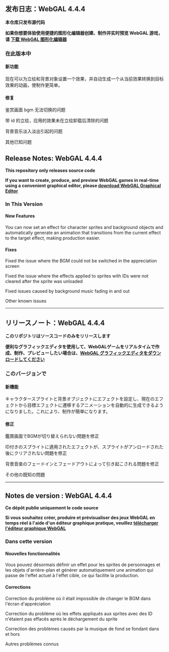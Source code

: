 ## 发布日志：WebGAL 4.4.4

**本仓库只发布源代码**

**如果你想要体验使用便捷的图形化编辑器创建、制作并实时预览 WebGAL 游戏，请 [下载 WebGAL 图形化编辑器](https://github.com/MakinoharaShoko/WebGAL_Terre/releases)**

### 在此版本中

#### 新功能

现在可以为立绘和背景对象设置一个效果，并自动生成一个从当前效果转换到目标效果的动画，使制作更简单。

#### 修复

鉴赏画面 bgm 无法切换的问题

带 id 的立绘，应用的效果未在立绘卸载后清除的问题

背景音乐淡入淡出引起的问题

其他已知问题

## Release Notes: WebGAL 4.4.4

**This repository only releases source code**

**If you want to create, produce, and preview WebGAL games in real-time using a convenient graphical editor, please [download WebGAL Graphical Editor](https://github.com/MakinoharaShoko/WebGAL_Terre/releases)**

### In This Version

#### New Features

You can now set an effect for character sprites and background objects and automatically generate an animation that transitions from the current effect to the target effect, making production easier.

#### Fixes

Fixed the issue where the BGM could not be switched in the appreciation screen

Fixed the issue where the effects applied to sprites with IDs were not cleared after the sprite was unloaded

Fixed issues caused by background music fading in and out

Other known issues

---
## リリースノート：WebGAL 4.4.4

**このリポジトリはソースコードのみをリリースします**

**便利なグラフィックエディタを使用して、WebGALゲームをリアルタイムで作成、制作、プレビューしたい場合は、[WebGAL グラフィックエディタをダウンロードしてください](https://github.com/MakinoharaShoko/WebGAL_Terre/releases)**

### このバージョンで

#### 新機能

キャラクタースプライトと背景オブジェクトにエフェクトを設定し、現在のエフェクトから目標エフェクトに遷移するアニメーションを自動的に生成できるようになりました。これにより、制作が簡単になります。

#### 修正

鑑賞画面でBGMが切り替えられない問題を修正

ID付きのスプライトに適用されたエフェクトが、スプライトがアンロードされた後にクリアされない問題を修正

背景音楽のフェードインとフェードアウトによって引き起こされる問題を修正

その他の既知の問題

---
## Notes de version : WebGAL 4.4.4

**Ce dépôt publie uniquement le code source**

**Si vous souhaitez créer, produire et prévisualiser des jeux WebGAL en temps réel à l'aide d'un éditeur graphique pratique, veuillez [télécharger l'éditeur graphique WebGAL](https://github.com/MakinoharaShoko/WebGAL_Terre/releases)**

### Dans cette version

#### Nouvelles fonctionnalités

Vous pouvez désormais définir un effet pour les sprites de personnages et les objets d'arrière-plan et générer automatiquement une animation qui passe de l'effet actuel à l'effet cible, ce qui facilite la production.

#### Corrections

Correction du problème où il était impossible de changer le BGM dans l'écran d'appréciation

Correction du problème où les effets appliqués aux sprites avec des ID n'étaient pas effacés après le déchargement du sprite

Correction des problèmes causés par la musique de fond se fondant dans et hors

Autres problèmes connus
